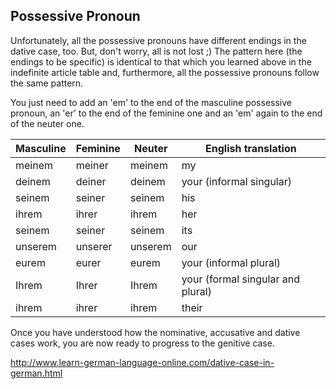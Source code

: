 ## Possessive Pronoun

Unfortunately, all the possessive pronouns have different endings in the dative case, too. But, don't worry, all is not lost ;) The pattern here (the endings to be specific) is identical to that which you learned above in the indefinite article table and, furthermore, all the possessive pronouns follow the same pattern.

You just need to add an 'em' to the end of the masculine possessive pronoun, an 'er' to the end of the feminine one and an 'em' again to the end of the neuter one.

| Masculine | Feminine | Neuter  | English translation               |
| --------- | -------- | ------- | --------------------------------- |
| meinem    | meiner   | meinem  | my                                |
| deinem    | deiner   | deinem  | your (informal singular)          |
| seinem    | seiner   | seinem  | his                               |
| ihrem     | ihrer    | ihrem   | her                               |
| seinem    | seiner   | seinem  | its                               |
| unserem   | unserer  | unserem | our                               |
| eurem     | eurer    | eurem   | your (informal plural)            |
| Ihrem     | Ihrer    | Ihrem   | your (formal singular and plural) |
| ihrem     | ihrer    | ihrem   | their                             |

Once you have understood how the nominative, accusative and dative cases work, you are now ready to progress to the genitive case.



http://www.learn-german-language-online.com/dative-case-in-german.html